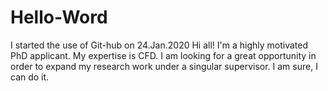 # Hello-Word
I started the use of Git-hub on 24.Jan.2020
Hi all!
I'm a highly motivated PhD applicant.
My expertise is CFD.
I am looking for a great opportunity in order to expand my research work under a singular supervisor.
I am sure, I can do it.
